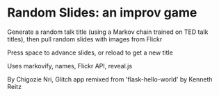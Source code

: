 Random Slides: an improv game
=============================

Generate a random talk title (using a Markov chain trained on TED talk titles), then pull random slides with images from Flickr

Press space to advance slides, or reload to get a new title

Uses markovify, names, Flickr API, reveal.js

By Chigozie Nri, Glitch app remixed from 'flask-hello-world' by Kenneth Reitz